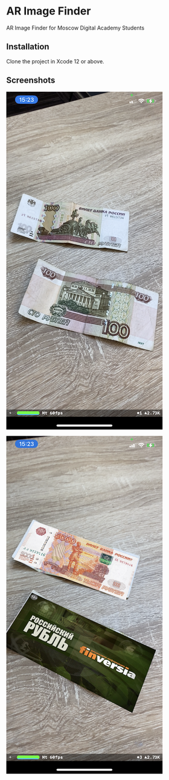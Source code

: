 # AR Image Finder

AR Image Finder for Moscow Digital Academy Students

## Installation

Clone the project in Xcode 12 or above.

## Screenshots

![Screenshot 1](https://github.com/VladimirShevtsov76/AR-Image-Finder/blob/main/AR%20Image%20Finder/Screenshots/Screenshot01.png?raw=true)

![Screenshot 2](https://github.com/VladimirShevtsov76/AR-Image-Finder/blob/main/AR%20Image%20Finder/Screenshots/Screenshot02.png?raw=true)
